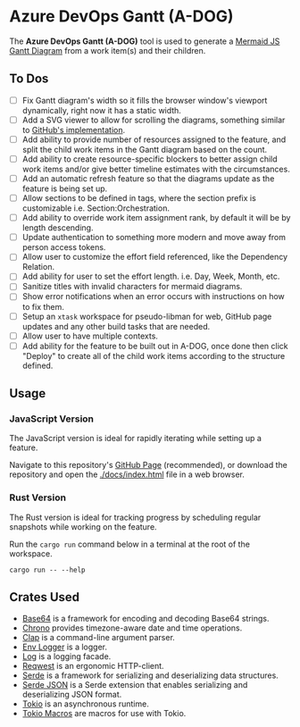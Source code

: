 # Azure DevOps Gantt (A-DOG)

The **Azure DevOps Gantt (A-DOG)** tool is used to generate a [Mermaid JS](https://mermaid.js.org/) [Gantt Diagram](https://mermaid.js.org/syntax/gantt.html) from a work item(s) and their children.

## To Dos

- [ ] Fix Gantt diagram's width so it fills the browser window's viewport dynamically, right now it has a static width.
- [ ] Add a SVG viewer to allow for scrolling the diagrams, something similar to [GitHub's implementation](https://github.com/mermaid-js/mermaid?tab=readme-ov-file#gantt-chart-docs---live-editor).
- [ ] Add ability to provide number of resources assigned to the feature, and split the child work items in the Gantt diagram based on the count.
- [ ] Add ability to create resource-specific blockers to better assign child work items and/or give better timeline estimates with the circumstances.
- [ ] Add an automatic refresh feature so that the diagrams update as the feature is being set up.
- [ ] Allow sections to be defined in tags, where the section prefix is customizable i.e. Section:Orchestration.
- [ ] Add ability to override work item assignment rank, by default it will be by length descending.
- [ ] Update authentication to something more modern and move away from person access tokens.
- [ ] Allow user to customize the effort field referenced, like the Dependency Relation.
- [ ] Add ability for user to set the effort length. i.e. Day, Week, Month, etc.
- [ ] Sanitize titles with invalid characters for mermaid diagrams.
- [ ] Show error notifications when an error occurs with instructions on how to fix them.
- [ ] Setup an `xtask` workspace for pseudo-libman for web, GitHub page updates and any other build tasks that are needed.
- [ ] Allow user to have multiple contexts.
- [ ] Add ability for the feature to be built out in A-DOG, once done then click "Deploy" to create all of the child work items according to the structure defined.

## Usage

### JavaScript Version

The JavaScript version is ideal for rapidly iterating while setting up a feature.

Navigate to this repository's [GitHub Page](https://onyxnox.github.io/AzureDevOpsGantt/) (recommended), or download the repository and open the [./docs/index.html](./docs/index.html) file in a web browser.

### Rust Version

The Rust version is ideal for tracking progress by scheduling regular snapshots while working on the feature.

Run the `cargo run` command below in a terminal at the root of the workspace.

```shell
cargo run -- --help
```

## Crates Used

- [Base64](https://github.com/marshallpierce/rust-base64) is a framework for encoding and decoding Base64 strings.
- [Chrono](https://github.com/chronotope/chrono) provides timezone-aware date and time operations.
- [Clap](https://github.com/clap-rs/clap) is a command-line argument parser.
- [Env Logger](https://github.com/rust-cli/env_logger) is a logger.
- [Log](https://github.com/rust-lang/log) is a logging facade.
- [Reqwest](https://github.com/seanmonstar/reqwest) is an ergonomic HTTP-client.
- [Serde](https://github.com/serde-rs/serde) is a framework for serializing and deserializing data structures.
- [Serde JSON](https://github.com/serde-rs/json) is a Serde extension that enables serializing and deserializing JSON format.
- [Tokio](https://github.com/tokio-rs/tokio) is an asynchronous runtime.
- [Tokio Macros](https://github.com/tokio-rs/tokio/tree/master/tokio-macros) are macros for use with Tokio.